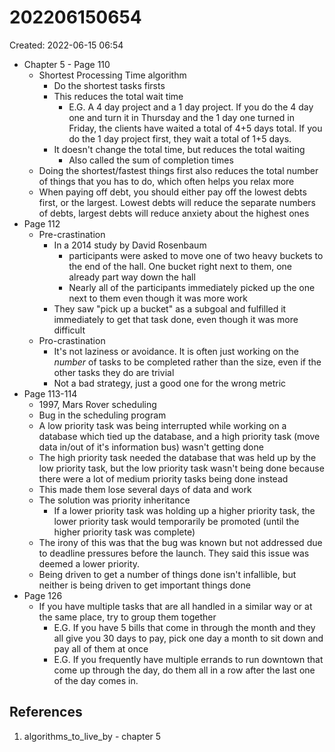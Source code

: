 # 202206150654
Created: 2022-06-15 06:54

- Chapter 5 - Page 110
	- Shortest Processing Time algorithm
		- Do the shortest tasks firsts
		- This reduces the total wait time
			- E.G. A 4 day project and a 1 day project. If you do the 4 day one and turn it in Thursday and the 1 day one turned in Friday, the clients have waited a total of 4+5 days total. If you do the 1 day project first, they wait a total of 1+5 days.
		- It doesn't change the total time, but reduces the total waiting
			- Also called the sum of completion times
	- Doing the shortest/fastest things first also reduces the total number of things that you has to do, which often helps you relax more
	- When paying off debt, you should either pay off the lowest debts first, or the largest. Lowest debts will reduce the separate numbers of debts, largest debts will reduce anxiety about the highest ones
- Page 112
	- Pre-crastination
		- In a 2014 study by David Rosenbaum
			- participants were asked to move one of two heavy buckets to the end of the hall. One bucket right next to them, one already part way down the hall
			- Nearly all of the participants immediately picked up the one next to them even though it was more work
		- They saw "pick up a bucket" as a subgoal and fulfilled it immediately to get that task done, even though it was more difficult
	- Pro-crastination
		- It's not laziness or avoidance. It is often just working on the *number* of tasks to be completed rather than the size, even if the other tasks they do are trivial
		- Not a bad strategy, just a good one for the wrong metric
- Page 113-114
	- 1997, Mars Rover scheduling
	- Bug in the scheduling program
	- A low priority task was being interrupted while working on a database which tied up the database, and a high priority task (move data in/out of it's information bus) wasn't getting done
	- The high priority task needed the database that was held up by the low priority task, but the low priority task wasn't being done because there were a lot of medium priority tasks being done instead
	- This made them lose several days of data and work
	- The solution was priority inheritance
		- If a lower priority task was holding up a higher priority task, the lower priority task would temporarily be promoted (until the higher priority task was complete)
	- The irony of this was that the bug was known but not addressed due to deadline pressures before the launch. They said this issue was deemed a lower priority.
	- Being driven to get a number of things done isn't infallible, but neither is being driven to get important things done
- Page 126
	- If you have multiple tasks that are all handled in a similar way or at the same place, try to group them together
		- E.G. If you have 5 bills that come in through the month and they all give you 30 days to pay, pick one day a month to sit down and pay all of them at once
		- E.G. If you frequently have multiple errands to run downtown that come up through the day, do them all in a row after the last one of the day comes in.

## References
1. algorithms_to_live_by - chapter 5